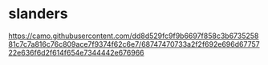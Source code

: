 # slanders
https://camo.githubusercontent.com/dd8d529fc9f9b6697f858c3b673525881c7c7a816c76c809ace7f9374f62c6e7/68747470733a2f2f692e696d6775722e636f6d2f614f654e7344442e676966
